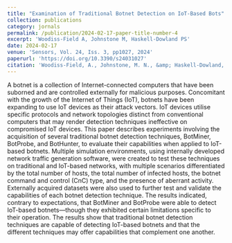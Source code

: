 ```yaml
---
title: "Examination of Traditional Botnet Detection on IoT-Based Bots"
collection: publications
category: jornals
permalink: /publication/2024-02-17-paper-title-number-4
excerpt: 'Woodiss-Field A, Johnstone M, Haskell-Dowland PS'
date: 2024-02-17
venue: 'Sensors, Vol. 24, Iss. 3, pp1027, 2024'
paperurl: 'https://doi.org/10.3390/s24031027'
citation: 'Woodiss-Field, A., Johnstone, M. N., &amp; Haskell-Dowland, P. (2024). Examination of Traditional Botnet Detection on IoT-Based Bots. Sensors, 24(3), 1027. https://doi.org/10.3390/s24031027'
---
```


A botnet is a collection of Internet-connected computers that have been suborned and are controlled externally for malicious purposes. Concomitant with the growth of the Internet of Things (IoT), botnets have been expanding to use IoT devices as their attack vectors. IoT devices utilise specific protocols and network topologies distinct from conventional computers that may render detection techniques ineffective on compromised IoT devices. This paper describes experiments involving the acquisition of several traditional botnet detection techniques, BotMiner, BotProbe, and BotHunter, to evaluate their capabilities when applied to IoT-based botnets. Multiple simulation environments, using internally developed network traffic generation software, were created to test these techniques on traditional and IoT-based networks, with multiple scenarios differentiated by the total number of hosts, the total number of infected hosts, the botnet command and control (CnC) type, and the presence of aberrant activity. Externally acquired datasets were also used to further test and validate the capabilities of each botnet detection technique. The results indicated, contrary to expectations, that BotMiner and BotProbe were able to detect IoT-based botnets—though they exhibited certain limitations specific to their operation. The results show that traditional botnet detection techniques are capable of detecting IoT-based botnets and that the different techniques may offer capabilities that complement one another.
